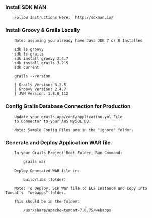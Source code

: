 ### Install SDK MAN

```
	Follow Instructions Here:  http://sdkman.io/
```

### Install Groovy & Grails Locally

```
    Note: assuming you already have Java JDK 7 or 8 Installed
	
    sdk ls groovy
    sdk ls grails
    sdk install groovy 2.4.7
    sdk install grails 3.2.5
    sdk current

    grails --version

    | Grails Version: 3.2.5
    | Groovy Version: 2.4.7
    | JVM Version: 1.8.0_112
```

### Config Grails Database Connection for Production

```
	Update your grails-app/conf/application.yml File
	to Connector to your AWS MySQL DB.  
	
	Note: Sample Config Files are in the "ignore" folder.
```

### Generate and Deploy Application WAR file

```
	In your Grails Project Root Folder, Run Command:
	
		grails war
		
	Deploy Generated WAR file in:
	
		build/libs (folder)
		
	Note: To Deploy, SCP War file to EC2 Instance and Copy into Tomcat's  "webapps" folder.  
	
	This should be in the folder:
	
		/usr/share/apache-tomcat-7.0.75/webapps
```
	
